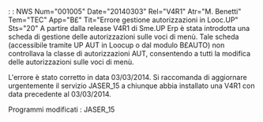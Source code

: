 :  : NWS Num="001005" Date="20140303" Rel="V4R1" Atr="M. Benetti" Tem="TEC" App="B£" Tit="Errore gestione autorizzazioni in Looc.UP" Sts="20"
A partire dalla release V4R1 di Sme.UP Erp è stata introdotta una scheda di gestione delle autorizzazioni sulle voci di menù.
Tale scheda (accessibile tramite UP AUT in Loocup o dal modulo B£AUTO) non controllava la classe di autorizzazioni AUT, consentendo a tutti la modifica delle autorizzazioni sulle voci di menù.

L'errore è stato corretto in data 03/03/2014.
Si raccomanda di aggiornare urgentemente il servizio JASER_15 a chiunque abbia installato una V4R1 con data precedente al 03/03/2014.

Programmi modificati : 
JASER_15
